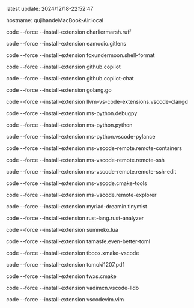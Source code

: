 latest update:
2024/12/18-22:52:47
  
hostname:
qujihandeMacBook-Air.local
  
code --force --install-extension
charliermarsh.ruff
 
code --force --install-extension
eamodio.gitlens
 
code --force --install-extension
foxundermoon.shell-format
 
code --force --install-extension
github.copilot
 
code --force --install-extension
github.copilot-chat
 
code --force --install-extension
golang.go
 
code --force --install-extension
llvm-vs-code-extensions.vscode-clangd
 
code --force --install-extension
ms-python.debugpy
 
code --force --install-extension
ms-python.python
 
code --force --install-extension
ms-python.vscode-pylance
 
code --force --install-extension
ms-vscode-remote.remote-containers
 
code --force --install-extension
ms-vscode-remote.remote-ssh
 
code --force --install-extension
ms-vscode-remote.remote-ssh-edit
 
code --force --install-extension
ms-vscode.cmake-tools
 
code --force --install-extension
ms-vscode.remote-explorer
 
code --force --install-extension
myriad-dreamin.tinymist
 
code --force --install-extension
rust-lang.rust-analyzer
 
code --force --install-extension
sumneko.lua
 
code --force --install-extension
tamasfe.even-better-toml
 
code --force --install-extension
tboox.xmake-vscode
 
code --force --install-extension
tomoki1207.pdf
 
code --force --install-extension
twxs.cmake
 
code --force --install-extension
vadimcn.vscode-lldb
 
code --force --install-extension
vscodevim.vim
 
